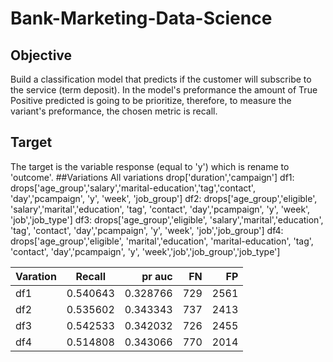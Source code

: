 # Bank-Marketing-Data-Science
## Objective
Build a classification model that predicts if the customer will subscribe to the service (term deposit).
In the model's preformance the amount of True Positive predicted is going to be prioritize, therefore, to measure the variant's preformance, the chosen metric is recall.
## Target
The target is the variable response (equal to 'y') which is rename to 'outcome'.
##Variations
All variations drop['duration','campaign']
df1: drops['age_group','salary','marital-education','tag','contact', 'day','pcampaign', 'y', 'week', 'job_group']
df2: drops['age_group','eligible', 'salary','marital','education', 'tag', 'contact', 'day','pcampaign', 'y', 'week', 'job','job_type']
df3: drops['age_group','eligible', 'salary','marital','education', 'tag', 'contact', 'day','pcampaign', 'y', 'week', 'job','job_group']
df4: drops['age_group','eligible', 'marital','education', 'marital-education', 'tag', 'contact', 'day','pcampaign', 'y', 'week','job','job_group','job_type']

| Varation  | Recall      | pr auc     | FN   | FP   |
| --------- |:-----------:| ----------:| ----:| ----:|
| df1       | 0.540643    | 0.328766   | 729  | 2561 |
| df2       | 0.535602    | 0.343343   | 737  | 2413 |
| df3       | 0.542533    | 0.342032   | 726  | 2455 |
| df4       | 0.514808    | 0.343066   | 770  | 2014 |